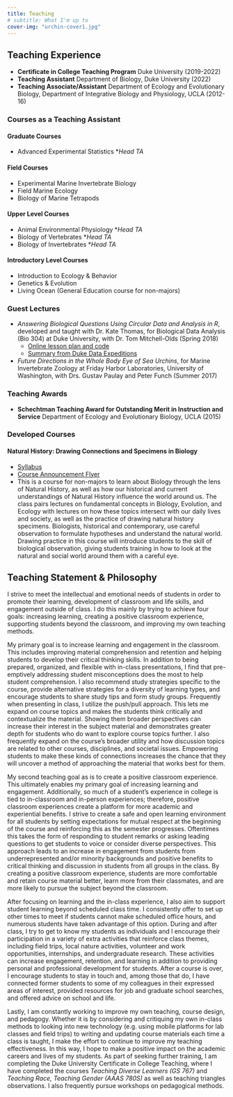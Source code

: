 ```yaml
---
title: Teaching
# subtitle: What I'm up to
cover-img: "urchin-cover1.jpg"
---
```


## Teaching Experience

- **Certificate in College Teaching Program**   Duke University (2019-2022)
- **Teaching Assistant** Department of Biology, Duke University (2022)
- **Teaching Associate/Assistant**  Department of Ecology and Evolutionary Biology, Department of Integrative Biology and Physiology, UCLA (2012-16)

### Courses as a Teaching Assistant
#### Graduate Courses
- Advanced Experimental Statistics \*_Head TA_

#### Field Courses
- Experimental Marine Invertebrate Biology
- Field Marine Ecology  
- Biology of Marine Tetrapods

#### Upper Level Courses
- Animal Environmental Physiology \*_Head TA_
- Biology of Vertebrates \*_Head TA_
- Biology of Invertebrates \*_Head TA_

#### Introductory Level Courses
- Introduction to Ecology & Behavior  
- Genetics & Evolution
- Living Ocean (General Education course for non-majors)

### Guest Lectures
- _Answering Biological Questions Using Circular Data and Analysis in R_, developed and taught with Dr. Kate Thomas, for Biological Data Analysis (Bio 304) at Duke University, with Dr. Tom Mitchell-Olds (Spring 2018)
  - [Online lesson plan and code](https://bigdata.duke.edu/sites/bigdata.duke.edu/files/site-images/FullLesson.html)
  - [Summary from Duke Data Expeditions](https://bigdata.duke.edu/projects/answering-biological-questions-using-circular-data-and-analysis-r)
- _Future Directions in the Whole Body Eye of Sea Urchins_, for Marine Invertebrate Zoology at Friday Harbor Laboratories, University of Washington, with Drs. Gustav Paulay and Peter Funch (Summer 2017)

### Teaching Awards
- **Schechtman Teaching Award for Outstanding Merit in Instruction and Service**  Department of Ecology and Evolutionary Biology, UCLA (2015)

### Developed Courses
#### Natural History: Drawing Connections and Specimens in Biology
- [Syllabus](NHCSyllabus_03_17_21.pdf)
- [Course Announcement Flyer](Flyer1.jpg)
- This is a course for non-majors to learn about Biology through the lens of Natural History, as well as how our historical and current understandings of Natural History influence the world around us. The class pairs lectures on fundamental concepts in Biology, Evolution, and Ecology with lectures on how these topics intersect with our daily lives and society, as well as the practice of drawing natural history specimens. Biologists, historical and contemporary, use careful observation to formulate hypotheses and understand the natural world. Drawing practice in this course will introduce students to the skill of biological observation, giving students training in how to look at the natural and social world around them with a careful eye.

## Teaching Statement & Philosophy

I strive to meet the intellectual and emotional needs of students in order to promote their learning, development of classroom and life skills, and engagement outside of class. I do this mainly by trying to achieve four goals: increasing learning, creating a positive classroom experience, supporting students beyond the classroom, and improving my own teaching methods.

My primary goal is to increase learning and engagement in the classroom. This includes improving material comprehension and retention and helping students to develop their critical thinking skills. In addition to being prepared, organized, and flexible with in-class presentations, I find that pre-emptively addressing student misconceptions does the most to help student comprehension. I also recommend study strategies specific to the course, provide alternative strategies for a diversity of learning types, and encourage students to share study tips and form study groups. Frequently when presenting in class, I utilize the push/pull approach. This lets me expand on course topics and makes the students think critically and contextualize the material. Showing them broader perspectives can increase their interest in the subject material and demonstrates greater depth for students who do want to explore course topics further. I also frequently expand on the course’s broader utility and how discussion topics are related to other courses, disciplines, and societal issues. Empowering students to make these kinds of connections increases the chance that they will uncover a method of approaching the material that works best for them.

My second teaching goal as is to create a positive classroom experience. This ultimately enables my primary goal of increasing learning and engagement. Additionally, so much of a student’s experience in college is tied to in-classroom and in-person experiences; therefore, positive classroom experiences create a platform for more academic and experiential benefits. I strive to create a safe and open learning environment for all students by setting expectations for mutual respect at the beginning of the course and reinforcing this as the semester progresses. Oftentimes this takes the form of responding to student remarks or asking leading questions to get students to voice or consider diverse perspectives. This approach leads to an increase in engagement from students from underrepresented and/or minority backgrounds and positive benefits to critical thinking and discussion in students from all groups in the class. By creating a positive classroom experience, students are more comfortable and retain course material better, learn more from their classmates, and are more likely to pursue the subject beyond the classroom.

After focusing on learning and the in-class experience, I also aim to support student learning beyond scheduled class time. I consistently offer to set up other times to meet if students cannot make scheduled office hours, and numerous students have taken advantage of this option. During and after class, I try to get to know my students as individuals and I encourage their participation in a variety of extra activities that reinforce class themes, including field trips, local nature activities, volunteer and work opportunities, internships, and undergraduate research. These activities can increase engagement, retention, and learning in addition to providing personal and professional development for students. After a course is over, I encourage students to stay in touch and, among those that do, I have connected former students to some of my colleagues in their expressed areas of interest, provided resources for job and graduate school searches, and offered advice on school and life.

Lastly, I am constantly working to improve my own teaching, course design, and pedagogy. Whether it is by considering and critiquing my own in-class methods to looking into new technology (e.g. using mobile platforms for lab classes and field trips) to writing and updating course materials each time a class is taught, I make the effort to continue to improve my teaching effectiveness. In this way, I hope to make a positive impact on the academic careers and lives of my students. As part of seeking further training, I am completing the Duke University Certificate in College Teaching, where I have completed the courses _Teaching Diverse Learners (GS 767)_ and _Teaching Race, Teaching Gender (AAAS 780S)_ as well as teaching triangles observations. I also frequently pursue workshops on pedagogical methods.
